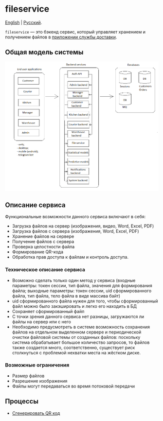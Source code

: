 # fileservice

[English](fileservice.md) | [Русский](fileservice.ru.md). 

`fileservice` — это бэкенд сервис, который управляет хранением и получением файлов в [приложении службы доставки](../../README.ru.md).

## Общая модель системы 

![system_overall](../img/system_overall.png)

## Описание сервиса

Функциональные возможности данного сервиса включают в себя:
- Загрузка файлов на сервер (изображения, видео, Word, Excel, PDF)
- Загрузка файлов с сервера (изображения, Word, Excel, PDF)
- Хранение файлов на сервере
- Получение файлов с сервера
- Проверка целостности файла
- Формирование QR-кода
- Обработка прав доступа к файлам и контроль доступа.

### Техническое описание сервиса

- Возможно сделать только один метод у сервиса (входные параметры: токен сессии, тип файла, значения для формирования файла; выходные параметры: токен сессии, uid сформированного файла, тип файла, тело файла в виде массива байт)
- uid сформированного файла нужен для того, чтобы сформированный файл можно было закэшировать и легко его находить в БД 
- Сохраняет сформированный файл
- С точки зрения данного сервиса нет разницы, загружаются ли файлы на сервер или с него
- Необходимо предусмотреть в системе возможность сохранения файлов на отдельном выделенном сервере и периодической очистки файловой системы от созданных файлов: поскольку система обрабатывает большое количество запросов, то файлов также создается много, соответственно, существует риск столкнуться с проблемой нехватки места на жёстком диске.

<!--
### Расчеты

- Разрешение: 720p
- Размер (в пикселях): 1280x720
- Количество пикселей: 921 600
- Количество кадров в секунду: 24 кадра в секунду
     - Изображение обновляется каждые 41,5 мс (или 0,041 с)
- Передаваемые данные в секунду: 22 118 400 байт (около 22 МБ)
-->

### Возможные ограничения

- Размер файлов
- Разрешение изображения
- Файлы могут передаваться во время потоковой передачи

<!--
Разрешение видео:

![video-resolution](https://zidivo.com/wp-content/uploads/2020/09/video-resolution.png)
-->

## Процессы 

- [Сгенерировать QR код](../processes/fileservice/generateqr.md)
